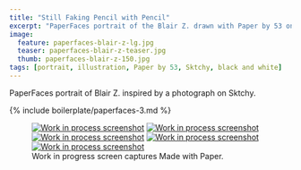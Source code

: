 ```yaml
---
title: "Still Faking Pencil with Pencil"
excerpt: "PaperFaces portrait of the Blair Z. drawn with Paper by 53 on an iPad."
image: 
  feature: paperfaces-blair-z-lg.jpg
  teaser: paperfaces-blair-z-teaser.jpg
  thumb: paperfaces-blair-z-150.jpg
tags: [portrait, illustration, Paper by 53, Sktchy, black and white]
---
```


PaperFaces portrait of Blair Z. inspired by a photograph on Sktchy.

{% include boilerplate/paperfaces-3.md %}

<figure class="third">
  <a href="{{ site.url }}/assets/images/paperfaces-blair-z-process-1-lg.jpg"><img src="{{ site.url }}/assets/images/paperfaces-blair-z-process-1-600.jpg" alt="Work in process screenshot"></a>
  <a href="{{ site.url }}/assets/images/paperfaces-blair-z-process-2-lg.jpg"><img src="{{ site.url }}/assets/images/paperfaces-blair-z-process-2-600.jpg" alt="Work in process screenshot"></a>
  <a href="{{ site.url }}/assets/images/paperfaces-blair-z-process-3-lg.jpg"><img src="{{ site.url }}/assets/images/paperfaces-blair-z-process-3-600.jpg" alt="Work in process screenshot"></a>
  <a href="{{ site.url }}/assets/images/paperfaces-blair-z-process-4-lg.jpg"><img src="{{ site.url }}/assets/images/paperfaces-blair-z-process-4-600.jpg" alt="Work in process screenshot"></a>
  <a href="{{ site.url }}/assets/images/paperfaces-blair-z-lg.jpg"><img src="{{ site.url }}/assets/images/paperfaces-blair-z-process-5-600.jpg" alt="Work in process screenshot"></a>
  <figcaption>Work in progress screen captures Made with Paper.</figcaption>
</figure>
